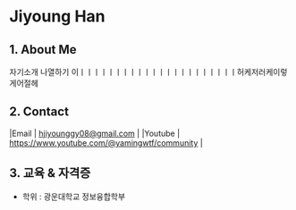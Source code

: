 # Jiyoung Han

## 1. About Me
   자기소개 나열하기 이ㅣㅣㅣㅣㅣㅣㅣㅣㅣㅣㅣㅣㅣㅣㅣㅣㅣㅣㅣㅣㅣㅣ허케저러케이렇게어절헤

## 2. Contact

   |Email   | hjiyounggy08@gmail.com                         |
   |Youtube | <https://www.youtube.com/@yamingwtf/community> |

## 3. 교육 & 자격증
   - 학위 : 광운대학교 정보융합학부
